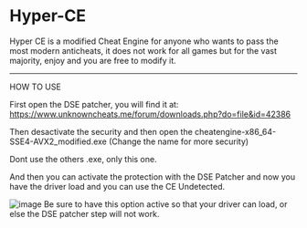 # Hyper-CE
Hyper CE is a modified Cheat Engine for anyone who wants to pass the most modern anticheats, it does not work for all games but for the vast majority, enjoy and you are free to modify it.

------------------------------------------------------------------------------------

HOW TO USE

First open the DSE patcher, you will find it at: https://www.unknowncheats.me/forum/downloads.php?do=file&id=42386

Then desactivate the security and then open the cheatengine-x86_64-SSE4-AVX2_modified.exe   (Change the name for more security)

Dont use the others .exe, only this one.

And then you can activate the protection with the DSE Patcher and now you have the driver load and you can use the CE Undetected.

![image](https://github.com/user-attachments/assets/492c4e09-55f8-493b-8c1f-f8552eceab99)
Be sure to have this option active so that your driver can load, or else the DSE patcher step will not work.
